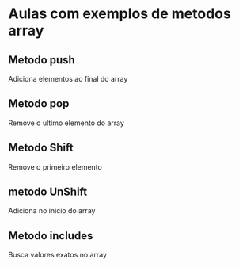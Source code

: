# Aulas com exemplos de metodos array

## Metodo push

Adiciona elementos ao final do array

## Metodo pop

Remove o ultimo elemento do array

## Metodo Shift

Remove o primeiro elemento

## metodo UnShift

Adiciona no inicio do array

## Metodo includes

Busca valores exatos no array
